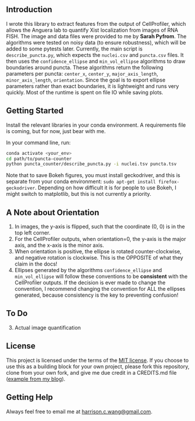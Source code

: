 ## Introduction

I wrote this library to extract features from the output of CellProfiler, which allows the Anguera lab to quantify Xist localization from images of RNA FISH. The image and data files were provided to me by **Sarah Pyfrom**. The algorithms were tested on noisy data (to ensure robustness), which will be added to some pytests later. Currently, the main script is `describe_puncta.py`, which expects the `nuclei.csv` and `puncta.csv` files. It then uses the `confidence_ellipse` and `min_vol_ellipse` algorithms to draw boundaries around puncta. These algorithms return the following parameters per puncta: `center_x`, `center_y`, `major_axis_length`, `minor_axis_length`, `orientation`. Since the goal is to export ellipse parameters rather than exact boundaries, it is lightweight and runs very quickly. Most of the runtime is spent on file IO while saving plots.



## Getting Started

Install the relevant libraries in your conda environment. A requirements file is coming, but for now, just bear with me.

In your command line, run:

```bash
conda activate <your_env>
cd path/to/puncta-counter
python puncta_counter/describe_puncta.py -i nuclei.tsv puncta.tsv
```

Note that to save Bokeh figures, you must install geckodriver, and this is separate from your conda environment:  `sudo apt-get install firefox-geckodriver`. Depending on how difficult it is for people to use Bokeh, I might switch to matplotlib, but this is not currently a priority.



## A Note about Orientation

1. In images, the y-axis is flipped, such that the coordinate (0, 0) is in the top left corner.
2. For the CellProfiler outputs, when orientation=0, the y-axis is the major axis, and the x-axis is the minor axis.
3. When orientation is positive, the ellipse is rotated counter-clockwise, and negative rotation is clockwise. This is the OPPOSITE of what they claim in the docs!
4. Ellipses generated by the algorithms `confidence_ellipse` and `min_vol_ellipse` will follow these conventions to be **consistent** with the CellProfiler outputs. If the decision is ever made to change the convention, I recommend changing the convention for ALL the ellipses generated, because consistency is the key to preventing confusion!



## To Do

3. Actual image quantification



## License

This project is licensed under the terms of the [MIT license](https://github.com/harrisonized/puncta-counter/blob/master/LICENSE). If you choose to use this as a building block for your own project, please fork this repository, clone from your own fork, and give me due credit in a CREDITS.md file ([example from my blog](https://github.com/harrisonized/harrisonized.github.io/blob/master/CREDITS.md)).



## Getting Help

Always feel free to email me at harrison.c.wang@gmail.com.